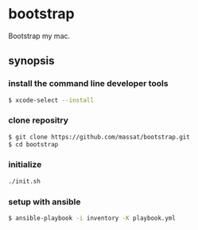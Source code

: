 bootstrap
=========

Bootstrap my mac.

synopsis
--------

### install the command line developer tools

```sh
$ xcode-select --install
```

### clone repositry

```sh
$ git clone https://github.com/massat/bootstrap.git
$ cd bootstrap
```

### initialize

```sh
./init.sh
```

### setup with ansible

```sh
$ ansible-playbook -i inventory -K playbook.yml
```
